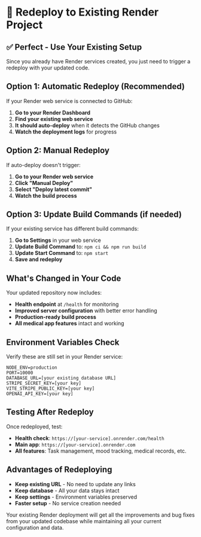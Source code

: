 # 🔄 Redeploy to Existing Render Project

## ✅ Perfect - Use Your Existing Setup

Since you already have Render services created, you just need to trigger a redeploy with your updated code.

## **Option 1: Automatic Redeploy (Recommended)**

If your Render web service is connected to GitHub:
1. **Go to your Render Dashboard**
2. **Find your existing web service**
3. **It should auto-deploy** when it detects the GitHub changes
4. **Watch the deployment logs** for progress

## **Option 2: Manual Redeploy**

If auto-deploy doesn't trigger:
1. **Go to your Render web service**
2. **Click "Manual Deploy"** 
3. **Select "Deploy latest commit"**
4. **Watch the build process**

## **Option 3: Update Build Commands (if needed)**

If your existing service has different build commands:
1. **Go to Settings** in your web service
2. **Update Build Command** to: `npm ci && npm run build`
3. **Update Start Command** to: `npm start`
4. **Save and redeploy**

## **What's Changed in Your Code**

Your updated repository now includes:
- **Health endpoint** at `/health` for monitoring
- **Improved server configuration** with better error handling
- **Production-ready build process** 
- **All medical app features** intact and working

## **Environment Variables Check**

Verify these are still set in your Render service:
```
NODE_ENV=production
PORT=10000
DATABASE_URL=[your existing database URL]
STRIPE_SECRET_KEY=[your key]
VITE_STRIPE_PUBLIC_KEY=[your key]
OPENAI_API_KEY=[your key]
```

## **Testing After Redeploy**

Once redeployed, test:
- **Health check**: `https://[your-service].onrender.com/health`
- **Main app**: `https://[your-service].onrender.com`
- **All features**: Task management, mood tracking, medical records, etc.

## **Advantages of Redeploying**

- **Keep existing URL** - No need to update any links
- **Keep database** - All your data stays intact
- **Keep settings** - Environment variables preserved
- **Faster setup** - No service creation needed

Your existing Render deployment will get all the improvements and bug fixes from your updated codebase while maintaining all your current configuration and data.